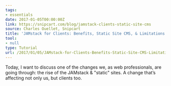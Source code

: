 ```yaml
---
tags:
- essentials
date: 2017-01-05T00:00:00Z
link: https://snipcart.com/blog/jamstack-clients-static-site-cms
source: Charles Ouellet, Snipcart
title: 'JAMstack for Clients: Benefits, Static Site CMS, & Limitations'
tool:
- null
type: Tutorial
url: /2017/01/05/JAMstack-for-Clients-Benefits-Static-Site-CMS-Limitations-Snipcart/
---
```


Today, I want to discuss one of the changes we, as web professionals, are going through: the rise of the JAMstack & "static" sites. A change that’s affecting not only us, but clients too. 





